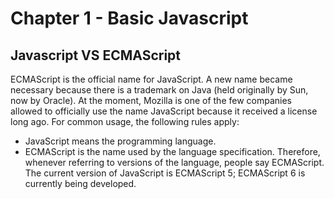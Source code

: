 # Chapter 1 - Basic Javascript

## Javascript VS ECMAScript
ECMAScript is the official name for JavaScript. A new name became necessary because there is a trademark on Java 
(held originally by Sun, now by Oracle). At the moment, Mozilla is one of the few companies allowed to officially 
use the name JavaScript because it received a license long ago. For common usage, the following rules apply:

- JavaScript means the programming language.
- ECMAScript is the name used by the language specification. Therefore, whenever referring to versions of the language, 
people say ECMAScript. The current version of JavaScript is ECMAScript 5; ECMAScript 6 is currently being developed.
